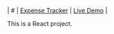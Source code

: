 | #  |       [Expense Tracker](https://github.com/MinaKamaliD/Expense-Tracker-React)       | [Live Demo](https://minakamalid.github.io/Expense-Tracker-React/)  |

This is a React project.

